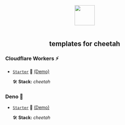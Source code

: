 <div align='center'>
  <img src='https://cheetah.mod.land/cheetah.svg' width='64px' />
  <br>
  <br>
  <h2>templates for cheetah</h2>
</div>

### Cloudflare Workers ⚡

- [`Starter`](https://github.com/boywithkeyboard/templates/tree/dev/cloudflare/starter)
  🐣 [(Demo)](https://cheetah_starter.pages.dev)

  🛠️ **Stack:** _cheetah_

<!-- - [`File Upload`](https://github.com/boywithkeyboard/templates/tree/dev/cloudflare/file_upload) 📂 -->
<!-- - [`URL Shortener`](https://github.com/boywithkeyboard/templates/tree/dev/cloudflare/url_shortener) 🔗

  - [`Workers KV`](https://github.com/boywithkeyboard/templates/tree/dev/cloudflare/url_shortener/kv) _- cheetah, vite, react, sass, deno kv_
  - [`PlanetScale`](https://github.com/boywithkeyboard/templates/tree/dev/cloudflare/url_shortener/planetscale) _- cheetah, vite, react, sass, planetscale_
  - [`Redis (Upstash)`](https://github.com/boywithkeyboard/templates/tree/dev/cloudflare/url_shortener/redis) _- cheetah, vite, react, sass, upstash_ -->

### Deno 🦕

- [`Starter`](https://github.com/boywithkeyboard/templates/tree/dev/deno/starter)
  🐣 [(Demo)](https://cheetah_starter.deno.dev)

  🛠️ **Stack:** _cheetah_

<!-- - [`File Upload`](https://github.com/boywithkeyboard/templates/tree/dev/deno/file_upload) 📂 -->
<!-- - [`URL Shortener`](https://github.com/boywithkeyboard/templates/tree/dev/deno/url_shortener) 🔗 [(Demo)](https://cheetah_url_shortener.deno.dev)

  - [`Deno KV`](https://github.com/boywithkeyboard/templates/tree/dev/deno/url_shortener/kv) _- cheetah, vite, react, tailwind, deno kv_
  - [`MongoDB`](https://github.com/boywithkeyboard/templates/tree/dev/deno/url_shortener/mongodb) _- cheetah, vite, react, tailwind, mongodb_
  - [`PlanetScale`](https://github.com/boywithkeyboard/templates/tree/dev/deno/url_shortener/planetscale) _- cheetah, vite, react, tailwind, planetscale_
  - [`Redis (Upstash)`](https://github.com/boywithkeyboard/templates/tree/dev/deno/url_shortener/redis) _- cheetah, vite, react, tailwind, upstash_ -->
